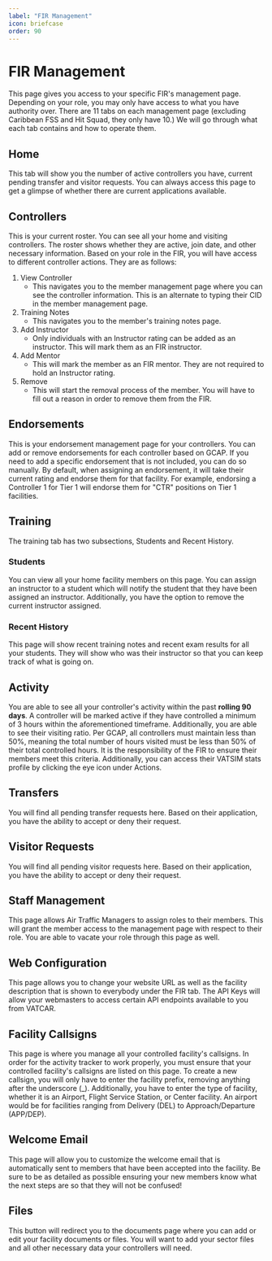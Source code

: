 ```yaml
---
label: "FIR Management"
icon: briefcase
order: 90
---
```


# FIR Management

This page gives you access to your specific FIR's management page. Depending on your role, you may only have access to what you have authority over. There are 11 tabs on each management page (excluding Caribbean FSS and Hit Squad, they only have 10.) We will go through what each tab contains and how to operate them.

## Home

This tab will show you the number of active controllers you have, current pending transfer and visitor requests. You can always access this page to get a glimpse of whether there are current applications available.

## Controllers

This is your current roster. You can see all your home and visiting controllers. The roster shows whether they are active, join date, and other necessary information. Based on your role in the FIR, you will have access to different controller actions. They are as follows:

1. View Controller
    - This navigates you to the member management page where you can see the controller information. This is an alternate to typing their CID in the member management page.
2. Training Notes
    - This navigates you to the member's training notes page.
3. Add Instructor
    - Only individuals with an Instructor rating can be added as an instructor. This will mark them as an FIR instructor.
4. Add Mentor
    - This will mark the member as an FIR mentor. They are not required to hold an Instructor rating.
5. Remove
    - This will start the removal process of the member. You will have to fill out a reason in order to remove them from the FIR.

## Endorsements

This is your endorsement management page for your controllers. You can add or remove endorsements for each controller based on GCAP. If you need to add a specific endorsement that is not included, you can do so manually. By default, when assigning an endorsement, it will take their current rating and endorse them for that facility. For example, endorsing a Controller 1 for Tier 1 will endorse them for "CTR" positions on Tier 1 facilities.

## Training

The training tab has two subsections, Students and Recent History.

### Students

You can view all your home facility members on this page. You can assign an instructor to a student which will notify the student that they have been assigned an instructor. Additionally, you have the option to remove the current instructor assigned.

### Recent History

This page will show recent training notes and recent exam results for all your students. They will show who was their instructor so that you can keep track of what is going on.

## Activity

You are able to see all your controller's activity within the past **rolling 90 days**. A controller will be marked active if they have controlled a minimum of 3 hours within the aforementioned timeframe. Additionally, you are able to see their visiting ratio. Per GCAP, all controllers must maintain less than 50%, meaning the total number of hours visited must be less than 50% of their total controlled hours. It is the responsibility of the FIR to ensure their members meet this criteria. Additionally, you can access their VATSIM stats profile by clicking the eye icon under Actions.

## Transfers

You will find all pending transfer requests here. Based on their application, you have the ability to accept or deny their request.

## Visitor Requests

You will find all pending visitor requests here. Based on their application, you have the ability to accept or deny their request.

## Staff Management

This page allows Air Traffic Managers to assign roles to their members. This will grant the member access to the management page with respect to their role. You are able to vacate your role through this page as well.

## Web Configuration

This page allows you to change your website URL as well as the facility description that is shown to everybody under the FIR tab. The API Keys will allow your webmasters to access certain API endpoints available to you from VATCAR.

## Facility Callsigns

This page is where you manage all your controlled facility's callsigns. In order for the activity tracker to work properly, you must ensure that your controlled facility's callsigns are listed on this page. To create a new callsign, you will only have to enter the facility prefix, removing anything after the underscore (_). Additionally, you have to enter the type of facility, whether it is an Airport, Flight Service Station, or Center facility. An airport would be for facilities ranging from Delivery (DEL) to Approach/Departure (APP/DEP).

## Welcome Email

This page will allow you to customize the welcome email that is automatically sent to members that have been accepted into the facility. Be sure to be as detailed as possible ensuring your new members know what the next steps are so that they will not be confused!

## Files

This button will redirect you to the documents page where you can add or edit your facility documents or files. You will want to add your sector files and all other necessary data your controllers will need.